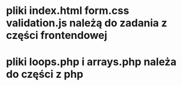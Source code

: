 # pliki index.html form.css validation.js należą do zadania z części frontendowej
# pliki loops.php i arrays.php należa do części z php
